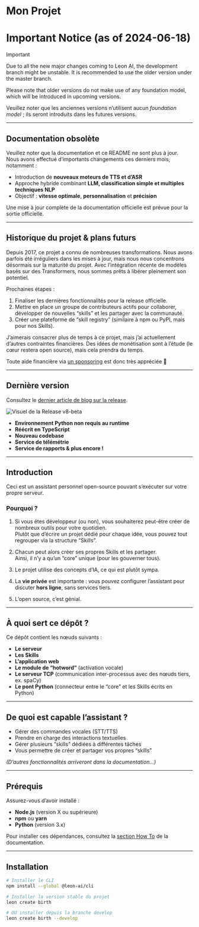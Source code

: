 # Mon Projet

# Important Notice (as of 2024-06-18)

> [!IMPORTANT]
> Due to all the new major changes coming to Leon AI, the development branch might be unstable. It is recommended to use the older version under the master branch.
>
> Please note that older versions do not make use of any foundation model, which will be introduced in upcoming versions.

Veuillez noter que les anciennes versions n’utilisent aucun *foundation model* ; ils seront introduits dans les futures versions.

---

## Documentation obsolète

Veuillez noter que la documentation et ce README ne sont plus à jour.  
Nous avons effectué d’importants changements ces derniers mois, notamment :

- Introduction de **nouveaux moteurs de TTS et d’ASR**  
- Approche hybride combinant **LLM, classification simple et multiples techniques NLP**  
- Objectif : **vitesse optimale**, **personnalisation** et **précision**  

Une mise à jour complète de la documentation officielle est prévue pour la sortie officielle.

---

## Historique du projet & plans futurs

Depuis 2017, ce projet a connu de nombreuses transformations. Nous avons parfois été irréguliers dans les mises à jour, mais nous nous concentrons désormais sur la maturité du projet. Avec l’intégration récente de modèles basés sur des Transformers, nous sommes prêts à libérer pleinement son potentiel.

Prochaines étapes :

1. Finaliser les dernières fonctionnalités pour la release officielle.  
2. Mettre en place un groupe de contributeurs actifs pour collaborer, développer de nouvelles “skills” et les partager avec la communauté.  
3. Créer une plateforme de “skill registry” (similaire à npm ou PyPI, mais pour nos Skills).

J’aimerais consacrer plus de temps à ce projet, mais j’ai actuellement d’autres contraintes financières. Des idées de monétisation sont à l’étude (le cœur restera open source), mais cela prendra du temps.

Toute aide financière via [un sponsoring](#) est donc très appréciée 🙂

---

## Dernière version

Consultez le [dernier article de blog sur la release](#).

![Visuel de la Release v8-beta](https://user-images.githubusercontent.com/placeholder/demo.png)

- **Environnement Python non requis au runtime**  
- **Réécrit en TypeScript**  
- **Nouveau codebase**  
- **Service de télémétrie**  
- **Service de rapports & plus encore !**

---

## Introduction

Ceci est un assistant personnel open-source pouvant s’exécuter sur votre propre serveur.

### Pourquoi ?

1. Si vous êtes développeur (ou non), vous souhaiterez peut-être créer de nombreux outils pour votre quotidien.  
   Plutôt que d’écrire un projet dédié pour chaque idée, vous pouvez tout regrouper via la structure “Skills”.

2. Chacun peut alors créer ses propres Skills et les partager.  
   Ainsi, il n’y a qu’un “core” unique (pour les gouverner tous).

3. Le projet utilise des concepts d’IA, ce qui est plutôt sympa.

4. La **vie privée** est importante : vous pouvez configurer l’assistant pour discuter **hors ligne**, sans services tiers.

5. L’open source, c’est génial.

---

## À quoi sert ce dépôt ?

Ce dépôt contient les nœuds suivants :

- **Le serveur**  
- **Les Skills**  
- **L’application web**  
- **Le module de “hotword”** (activation vocale)  
- **Le serveur TCP** (communication inter-processus avec des nœuds tiers, ex. spaCy)  
- **Le pont Python** (connecteur entre le “core” et les Skills écrits en Python)

---

## De quoi est capable l’assistant ?

- Gérer des commandes vocales (STT/TTS)
- Prendre en charge des interactions textuelles
- Gérer plusieurs “skills” dédiées à différentes tâches
- Vous permettre de créer et partager vos propres “skills”

*(D’autres fonctionnalités arriveront dans la documentation...)*

---

## Prérequis

Assurez-vous d’avoir installé :

- **Node.js** (version X ou supérieure)  
- **npm** ou **yarn**  
- **Python** (version 3.x)

Pour installer ces dépendances, consultez la [section How To](#) de la documentation.

---

## Installation

```bash
# Installer le CLI
npm install --global @leon-ai/cli

# Installer la version stable du projet
leon create birth

# OU installer depuis la branche develop
leon create birth --develop
